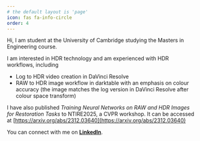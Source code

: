 ```yaml
---
# the default layout is 'page'
icon: fas fa-info-circle
order: 4
---
```


<!-- > Add Markdown syntax content to file `_tabs/about.md`{: .filepath } and it will show up on this page.
{: .prompt-tip } -->


Hi, I am student at the University of Cambridge studying the Masters in Engineering course.

I am interested in HDR technology and am experienced with HDR workflows, including 
- Log to HDR video creation in DaVinci Resolve
- RAW to HDR image workflow in darktable with an emphasis on colour accuracy (the image matches the log version in DaVinci Resolve after colour space transform)

<!-- I have also worked on implementing PQ HDR PNG screenshots and chroma 4:4:4 screen recordings for QuickRecorder, the only screen recording app on macOS that records in HDR (as of May 2025). I have co-implemented color management in macOS for MLV App, an open source RAW video color grading application. -->

I have also published *Training Neural Networks on RAW and HDR Images for Restoration Tasks* to NTIRE2025, a CVPR workshop. It can be accessed at [https://arxiv.org/abs/2312.03640](https://arxiv.org/abs/2312.03640)


You can connect with me on [**LinkedIn**](https://www.linkedin.com/in/andrew-ke-35058812a/).
